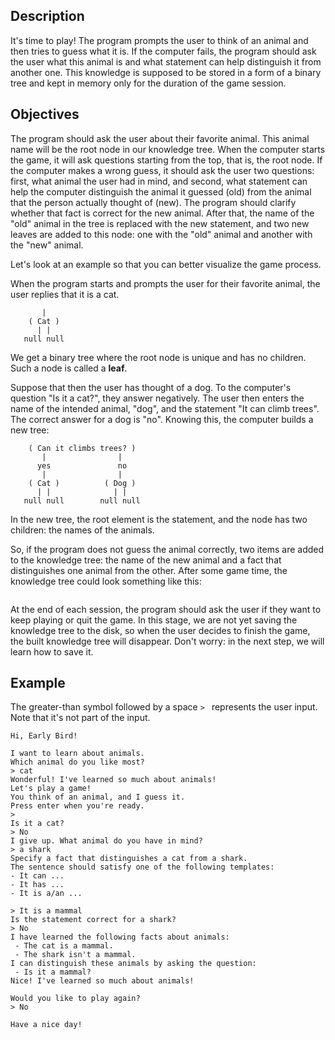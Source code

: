 <h2>Description</h2>

<p>It's time to play! The program prompts the user to think of an animal and then tries to guess what it is. If the computer fails, the program should ask the user what this animal is and what statement can help distinguish it from another one. This knowledge is supposed to be stored in a form of a binary tree and kept in memory only for the duration of the game session.</p>

<h2>Objectives</h2>

<p>The program should ask the user about their favorite animal. This animal name will be the root node in our knowledge tree. When the computer starts the game, it will ask questions starting from the top, that is, the root node. If the computer makes a wrong guess, it should ask the user two questions: first, what animal the user had in mind, and second, what statement can help the computer distinguish the animal it guessed (old) from the animal that the person actually thought of (new). The program should clarify whether that fact is correct for the new animal. After that, the name of the "old" animal in the tree is replaced with the new statement, and two new leaves are added to this node: one with the "old" animal and another with the "new" animal.</p>

<p>Let's look at an example so that you can better visualize the game process.</p>

<p>When the program starts and prompts the user for their favorite animal, the user replies that it is a cat.</p>

<pre><code class="java">       |
    ( Cat )
      | |
   null null</code></pre>

<p>We get a binary tree where the root node is unique and has no children. Such a node is called a <strong>leaf</strong>.</p>

<p>Suppose that then the user has thought of a dog. To the computer's question "Is it a cat?", they answer negatively. The user then enters the name of the intended animal, "dog", and the statement "It can climb trees". The correct answer for a dog is "no". Knowing this, the computer builds a new tree:</p>

<pre><code class="language-no-highlight">    ( Can it climbs trees? )
       |                |
      yes               no
       |                |
    ( Cat )          ( Dog )
      | |              | |
   null null        null null</code></pre>

<p>In the new tree, the root element is the statement, and the node has two children: the names of the animals.</p>

<p>So, if the program does not guess the animal correctly, two items are added to the knowledge tree: the name of the new animal and a fact that distinguishes one animal from the other. After some game time, the knowledge tree could look something like this:</p>

<p><img alt="" src="https://ucarecdn.com/e1566b86-c4ef-41da-99ad-198a0cb6dc16/"></p>

<p>At the end of each session, the program should ask the user if they want to keep playing or quit the game. In this stage, we are not yet saving the knowledge tree to the disk, so when the user decides to finish the game, the built knowledge tree will disappear. Don't worry: in the next step, we will learn how to save it.</p>

<h2>Example</h2>

<p>The greater-than symbol followed by a space <code class="java">&gt; </code> represents the user input. Note that it's not part of the input.</p>

<pre><code class="language-no-highlight">Hi, Early Bird!

I want to learn about animals.
Which animal do you like most?
&gt; cat
Wonderful! I've learned so much about animals!
Let's play a game!
You think of an animal, and I guess it.
Press enter when you're ready.
&gt;
Is it a cat?
&gt; No
I give up. What animal do you have in mind?
&gt; a shark
Specify a fact that distinguishes a cat from a shark.
The sentence should satisfy one of the following templates:
- It can ...
- It has ...
- It is a/an ...

&gt; It is a mammal
Is the statement correct for a shark?
&gt; No
I have learned the following facts about animals:
 - The cat is a mammal.
 - The shark isn't a mammal.
I can distinguish these animals by asking the question:
 - Is it a mammal?
Nice! I've learned so much about animals!

Would you like to play again?
&gt; No

Have a nice day!</code></pre>
